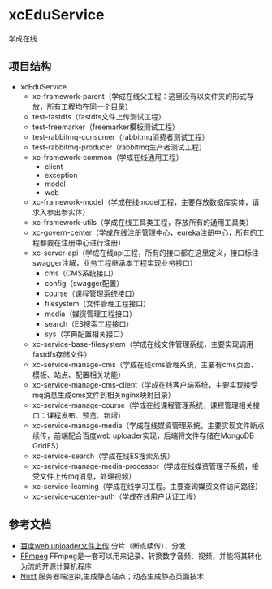 # xcEduService

学成在线

## 项目结构
- xcEduService
    - xc-framework-parent（学成在线父工程：这里没有以文件夹的形式存放，所有工程均在同一个目录）
    - test-fastdfs（fastdfs文件上传测试工程）
    - test-freemarker（freemarker模板测试工程）
    - test-rabbitmq-consumer（rabbitmq消费者测试工程）
    - test-rabbitmq-producer（rabbitmq生产者测试工程）
    - xc-framework-common（学成在线通用工程）
        - client
        - exception
        - model
        - web
    - xc-framework-model（学成在线model工程，主要存放数据库实体，请求入参出参实体）
    - xc-framework-utils（学成在线工具类工程，存放所有的通用工具类） 
    - xc-govern-center（学成在线注册管理中心，eureka注册中心，所有的工程都要在注册中心进行注册）
    - xc-server-api（学成在线api工程，所有的接口都在这里定义，接口标注swagger注解，业务工程继承本工程实现业务接口）
        - cms（CMS系统接口）
        - config（swagger配置）
        - course（课程管理系统接口）
        - filesystem（文件管理工程接口）
        - media（媒资管理工程接口）
        - search（ES搜索工程接口）
        - sys（字典配置相关接口）
    - xc-service-base-filesystem（学成在线文件管理系统，主要实现调用fastdfs存储文件）
    - xc-service-manage-cms（学成在线cms管理系统，主要有cms页面、模板、站点、配置相关功能）
    - xc-service-manage-cms-client（学成在线客户端系统，主要实现接受mq消息生成cms文件到相关nginx映射目录）
    - xc-service-manage-course（学成在线课程管理系统，课程管理相关接口：课程发布、预览、新增）
    - xc-service-manage-media（学成在线媒资管理系统，主要实现文件断点续传，前端配合百度web uploader实现，后端将文件存储在MongoDB GridFS）
    - xc-service-search（学成在线ES搜索系统）
    - xc-service-manage-media-processor（学成在线媒资管理子系统，接受文件上传mq消息，处理视频）
    - xc-service-learning（学成在线学习工程。主要查询媒资文件访问路径）
    - xc-service-ucenter-auth（学成在线用户认证工程）
    
    
## 参考文档

* [百度web uploader文件上传](http://fex.baidu.com/webuploader/) 分片（断点续传）、分发 
* [FFmpeg](https://ffmpeg.org/) FFmpeg是一套可以用来记录、转换数字音频、视频，并能将其转化为流的开源计算机程序
* [Nuxt](https://nuxtjs.org/) 服务器端渲染,生成静态站点；动态生成静态页面技术


